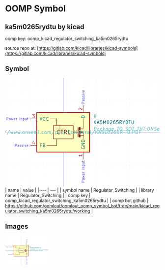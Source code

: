 # OOMP Symbol  
## ka5m0265rydtu  by kicad  
  
oomp key: oomp_kicad_regulator_switching_ka5m0265rydtu  
  
source repo at: [https://gitlab.com/kicad/libraries/kicad-symbols](https://gitlab.com/kicad/libraries/kicad-symbols)  
## Symbol  
  
[![working.png](working_600.png)](working.png)  
| name | value | 
| --- | --- | 
| symbol name | Regulator_Switching | 
| library name | Regulator_Switching | 
| oomp key | oomp_kicad_regulator_switching_ka5m0265rydtu | 
| oomp bot github | https://github.com/oomlout/oomlout_oomp_symbol_bot/tree/main/kicad_regulator_switching_ka5m0265rydtu/working | 
## Images  
  
[![working.png](working_140.png)](working.png)  
